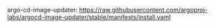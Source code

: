 argo-cd-image-updater: https://raw.githubusercontent.com/argoproj-labs/argocd-image-updater/stable/manifests/install.yaml